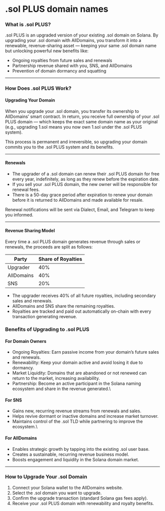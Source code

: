 # .sol PLUS domain names

### What is .sol PLUS?

.sol PLUS is an upgraded version of your existing .sol domain on Solana. By upgrading your .sol domain with AllDomains, you transform it into a renewable, revenue-sharing asset — keeping your same .sol domain name but unlocking powerful new benefits like:

* Ongoing royalties from future sales and renewals
* Partnership revenue shared with you, SNS, and AllDomains
* Prevention of domain dormancy and squatting



***

### How Does .sol PLUS Work?

#### Upgrading Your Domain

When you upgrade your .sol domain, you transfer its ownership to AllDomains’ smart contract. In return, you receive full ownership of your .sol PLUS domain — which keeps the exact same domain name as your original (e.g., upgrading 1.sol means you now own 1.sol under the .sol PLUS system).

This process is permanent and irreversible, so upgrading your domain commits you to the .sol PLUS system and its benefits.

***

#### Renewals

* The upgrader of a .sol domain can renew their .sol PLUS domain for free every year, indefinitely, as long as they renew before the expiration date.
* If you sell your .sol PLUS domain, the new owner will be responsible for renewal fees.
* There is a 50-day grace period after expiration to renew your domain before it is returned to AllDomains and made available for resale.

Renewal notifications will be sent via Dialect, Email, and Telegram to keep you informed.

***

#### Revenue Sharing Model

Every time a .sol PLUS domain generates revenue through sales or renewals, the proceeds are split as follows:

| **Party**  | **Share of Royalties** |
| ---------- | ---------------------- |
| Upgrader   | 40%                    |
| AllDomains | 40%                    |
| SNS        | 20%                    |

* The upgrader receives 40% of all future royalties, including secondary sales and renewals.
* AllDomains and SNS share the remaining royalties.
* Royalties are tracked and paid out automatically on-chain with every transaction generating revenue.

### Benefits of Upgrading to .sol PLUS

#### For Domain Owners

* Ongoing Royalties: Earn passive income from your domain’s future sales and renewals.
* Renewability: Keep your domain active and avoid losing it due to dormancy.
* Market Liquidity: Domains that are abandoned or not renewed can return to the market, increasing availability.
* Partnership: Become an active participant in the Solana naming ecosystem and share in the revenue generated.\


#### For SNS

* Gains new, recurring revenue streams from renewals and sales.
* Helps revive dormant or inactive domains and increase market turnover.
* Maintains control of the .sol TLD while partnering to improve the ecosystem.\


#### For AllDomains

* Enables strategic growth by tapping into the existing .sol user base.
* Creates a sustainable, recurring revenue business model.
* Boosts engagement and liquidity in the Solana domain market.

***

### How to Upgrade Your .sol Domain

1. Connect your Solana wallet to the AllDomains website.
2. Select the .sol domain you want to upgrade.
3. Confirm the upgrade transaction (standard Solana gas fees apply).
4. Receive your .sol PLUS domain with renewability and royalty benefits.
